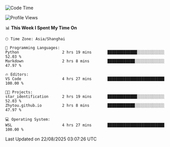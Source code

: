 <!--START_SECTION:waka-->
![Code Time](http://img.shields.io/badge/Code%20Time-3%2C080%20hrs%2025%20mins-blue)

![Profile Views](http://img.shields.io/badge/Profile%20Views-0-blue)

📊 **This Week I Spent My Time On** 

```text
🕑︎ Time Zone: Asia/Shanghai

💬 Programming Languages: 
Python                   2 hrs 19 mins       █████████████░░░░░░░░░░░░   52.03 % 
Markdown                 2 hrs 8 mins        ████████████░░░░░░░░░░░░░   47.97 % 

🔥 Editors: 
VS Code                  4 hrs 27 mins       █████████████████████████   100.00 % 

🐱‍💻 Projects: 
star_identification      2 hrs 19 mins       █████████████░░░░░░░░░░░░   52.03 % 
Zhytou.github.io         2 hrs 8 mins        ████████████░░░░░░░░░░░░░   47.97 % 

💻 Operating System: 
WSL                      4 hrs 27 mins       █████████████████████████   100.00 % 
```


 Last Updated on 22/08/2025 03:07:26 UTC
<!--END_SECTION:waka-->